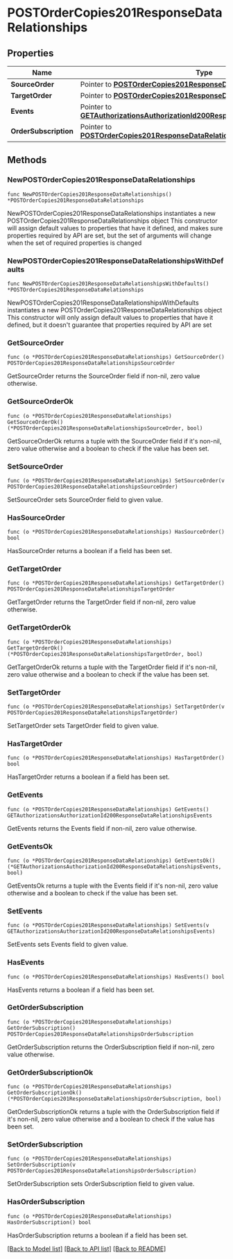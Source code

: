 # POSTOrderCopies201ResponseDataRelationships

## Properties

Name | Type | Description | Notes
------------ | ------------- | ------------- | -------------
**SourceOrder** | Pointer to [**POSTOrderCopies201ResponseDataRelationshipsSourceOrder**](POSTOrderCopies201ResponseDataRelationshipsSourceOrder.md) |  | [optional] 
**TargetOrder** | Pointer to [**POSTOrderCopies201ResponseDataRelationshipsTargetOrder**](POSTOrderCopies201ResponseDataRelationshipsTargetOrder.md) |  | [optional] 
**Events** | Pointer to [**GETAuthorizationsAuthorizationId200ResponseDataRelationshipsEvents**](GETAuthorizationsAuthorizationId200ResponseDataRelationshipsEvents.md) |  | [optional] 
**OrderSubscription** | Pointer to [**POSTOrderCopies201ResponseDataRelationshipsOrderSubscription**](POSTOrderCopies201ResponseDataRelationshipsOrderSubscription.md) |  | [optional] 

## Methods

### NewPOSTOrderCopies201ResponseDataRelationships

`func NewPOSTOrderCopies201ResponseDataRelationships() *POSTOrderCopies201ResponseDataRelationships`

NewPOSTOrderCopies201ResponseDataRelationships instantiates a new POSTOrderCopies201ResponseDataRelationships object
This constructor will assign default values to properties that have it defined,
and makes sure properties required by API are set, but the set of arguments
will change when the set of required properties is changed

### NewPOSTOrderCopies201ResponseDataRelationshipsWithDefaults

`func NewPOSTOrderCopies201ResponseDataRelationshipsWithDefaults() *POSTOrderCopies201ResponseDataRelationships`

NewPOSTOrderCopies201ResponseDataRelationshipsWithDefaults instantiates a new POSTOrderCopies201ResponseDataRelationships object
This constructor will only assign default values to properties that have it defined,
but it doesn't guarantee that properties required by API are set

### GetSourceOrder

`func (o *POSTOrderCopies201ResponseDataRelationships) GetSourceOrder() POSTOrderCopies201ResponseDataRelationshipsSourceOrder`

GetSourceOrder returns the SourceOrder field if non-nil, zero value otherwise.

### GetSourceOrderOk

`func (o *POSTOrderCopies201ResponseDataRelationships) GetSourceOrderOk() (*POSTOrderCopies201ResponseDataRelationshipsSourceOrder, bool)`

GetSourceOrderOk returns a tuple with the SourceOrder field if it's non-nil, zero value otherwise
and a boolean to check if the value has been set.

### SetSourceOrder

`func (o *POSTOrderCopies201ResponseDataRelationships) SetSourceOrder(v POSTOrderCopies201ResponseDataRelationshipsSourceOrder)`

SetSourceOrder sets SourceOrder field to given value.

### HasSourceOrder

`func (o *POSTOrderCopies201ResponseDataRelationships) HasSourceOrder() bool`

HasSourceOrder returns a boolean if a field has been set.

### GetTargetOrder

`func (o *POSTOrderCopies201ResponseDataRelationships) GetTargetOrder() POSTOrderCopies201ResponseDataRelationshipsTargetOrder`

GetTargetOrder returns the TargetOrder field if non-nil, zero value otherwise.

### GetTargetOrderOk

`func (o *POSTOrderCopies201ResponseDataRelationships) GetTargetOrderOk() (*POSTOrderCopies201ResponseDataRelationshipsTargetOrder, bool)`

GetTargetOrderOk returns a tuple with the TargetOrder field if it's non-nil, zero value otherwise
and a boolean to check if the value has been set.

### SetTargetOrder

`func (o *POSTOrderCopies201ResponseDataRelationships) SetTargetOrder(v POSTOrderCopies201ResponseDataRelationshipsTargetOrder)`

SetTargetOrder sets TargetOrder field to given value.

### HasTargetOrder

`func (o *POSTOrderCopies201ResponseDataRelationships) HasTargetOrder() bool`

HasTargetOrder returns a boolean if a field has been set.

### GetEvents

`func (o *POSTOrderCopies201ResponseDataRelationships) GetEvents() GETAuthorizationsAuthorizationId200ResponseDataRelationshipsEvents`

GetEvents returns the Events field if non-nil, zero value otherwise.

### GetEventsOk

`func (o *POSTOrderCopies201ResponseDataRelationships) GetEventsOk() (*GETAuthorizationsAuthorizationId200ResponseDataRelationshipsEvents, bool)`

GetEventsOk returns a tuple with the Events field if it's non-nil, zero value otherwise
and a boolean to check if the value has been set.

### SetEvents

`func (o *POSTOrderCopies201ResponseDataRelationships) SetEvents(v GETAuthorizationsAuthorizationId200ResponseDataRelationshipsEvents)`

SetEvents sets Events field to given value.

### HasEvents

`func (o *POSTOrderCopies201ResponseDataRelationships) HasEvents() bool`

HasEvents returns a boolean if a field has been set.

### GetOrderSubscription

`func (o *POSTOrderCopies201ResponseDataRelationships) GetOrderSubscription() POSTOrderCopies201ResponseDataRelationshipsOrderSubscription`

GetOrderSubscription returns the OrderSubscription field if non-nil, zero value otherwise.

### GetOrderSubscriptionOk

`func (o *POSTOrderCopies201ResponseDataRelationships) GetOrderSubscriptionOk() (*POSTOrderCopies201ResponseDataRelationshipsOrderSubscription, bool)`

GetOrderSubscriptionOk returns a tuple with the OrderSubscription field if it's non-nil, zero value otherwise
and a boolean to check if the value has been set.

### SetOrderSubscription

`func (o *POSTOrderCopies201ResponseDataRelationships) SetOrderSubscription(v POSTOrderCopies201ResponseDataRelationshipsOrderSubscription)`

SetOrderSubscription sets OrderSubscription field to given value.

### HasOrderSubscription

`func (o *POSTOrderCopies201ResponseDataRelationships) HasOrderSubscription() bool`

HasOrderSubscription returns a boolean if a field has been set.


[[Back to Model list]](../README.md#documentation-for-models) [[Back to API list]](../README.md#documentation-for-api-endpoints) [[Back to README]](../README.md)


